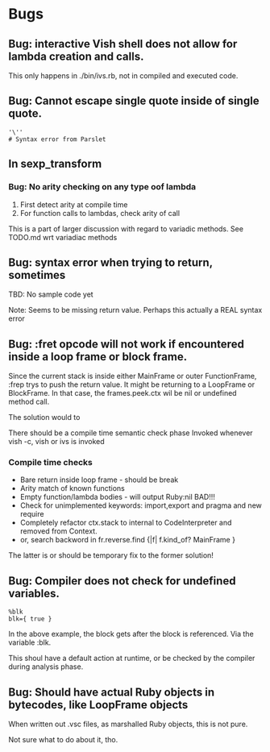 # Bugs

## Bug: interactive Vish shell does not allow for lambda creation and calls.

This only happens in ./bin/ivs.rb, not in compiled and executed code.

## Bug: Cannot escape single quote inside of single quote.

```
'\''
# Syntax error from Parslet
```


## In sexp_transform

### Bug: No arity checking on any type oof lambda

1. First detect arity at compile time
2. For function calls to lambdas, check arity of call

This is a part of larger discussion with regard to variadic methods.
See TODO.md wrt variadiac methods
## Bug: syntax error when trying to return, sometimes

TBD: No sample code yet

Note: Seems to be missing return value. Perhaps this actually a REAL syntax error


## Bug: :fret opcode will not work if encountered inside a loop frame or block frame.

Since the current stack is inside either MainFrame or outer FunctionFrame,
:frep trys to push the return value. It might be returning to a LoopFrame or BlockFrame.
In that case, the frames.peek.ctx wil be nil or undefined method call.

The solution would to 

There should be a compile time semantic check phase
Invoked whenever vish -c, vish or ivs is invoked

### Compile time checks

- Bare return inside loop frame - should be break
- Arity match of known functions
- Empty function/lambda bodies - will output Ruby:nil BAD!!!
- Check for unimplemented keywords: import,export and pragma and new require
- Completely refactor ctx.stack to internal to CodeInterpreter and removed from Context.
- or, search backword in fr.reverse.find {|f| f.kind_of? MainFrame }

The latter is or should be temporary fix to the former solution!


## Bug: Compiler does not check for undefined variables.

```
%blk
blk={ true }
```

In the above example, the block gets after the block is referenced.
Via the variable :blk.

This shoul have a default action at runtime,
or be checked by the compiler during  analysis phase.


## Bug: Should have actual Ruby objects in bytecodes, like LoopFrame objects

When written out .vsc files, as marshalled Ruby objects, this is not pure.

Not sure what to do about it, tho.

